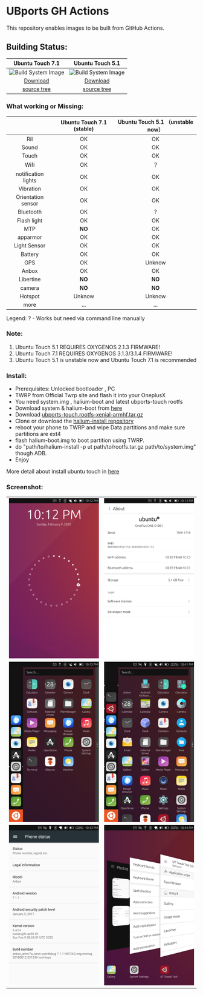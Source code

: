 # UBports GH Actions
This repository enables images to be built from GitHub Actions.

## Building Status:  
|                 Ubuntu Touch 7.1          |                  Ubuntu Touch 5.1                    | 
|:------------:|:------------:|
| ![Build System Image](https://github.com/ubports-onyx/ubports-ci/workflows/Build%20System%20Image/badge.svg?branch=ut-7.1) |        ![Build System Image](https://github.com/ubports-onyx/ubports-ci/workflows/Build%20System%20Image/badge.svg?branch=ut-5.1)   |
| [Download](https://github.com/ubports-onyx/ubports-ci/actions?query=branch%3Aut-7.1) | [Download](https://github.com/ubports-onyx/ubports-ci/actions?query=branch%3Aut-5.1)                    | 
| [source tree](https://github.com/ubports-onyx/halium-devices/blob/halium-7.1/manifests/oneplus_onyx.xml)  |   [source tree](https://github.com/ubports-onyx/halium-devices/blob/halium-5.1/manifests/oneplus_onyx.xml)   |


### What working or Missing:  
|            |      Ubuntu Touch 7.1 (stable)          |                   Ubuntu Touch 5.1 （unstable now）                    | 
|:------------:|:------------:|:------------:|
| Ril |  OK   |    OK   |
| Sound | OK    |  OK  |
| Touch | OK    | OK   |
| Wifi | OK    |  ？   |
| notification lights | OK    | OK  |
| Vibration | OK    | OK   |
| Orientation sensor | OK    | OK   |
| Bluetooth | OK    | ?   |
| Flash light |  OK    | OK   |
| MTP | **NO**   | OK  |
| apparmor | OK    | OK   |
| Light Sensor | OK    | OK   |
| Battery | OK    | OK   |
| GPS | OK    |  Unknow   |
| Anbox | OK    | OK   |
| Libertine | **NO**    | **NO**   |
| camera | **NO**    | **NO**   |
| Hotspot | Unknow    | Unknow   |
| more |  ...    | ...   |

Legend:  ? - Works but need via command line manually

### Note:
  1. Ubuntu Touch 5.1 REQUIRES OXYGENOS 2.1.3 FIRMWARE!
  2. Ubuntu Touch 7.1 REQUIRES OXYGENOS 3.1.3/3.1.4 FIRMWARE!
  3. Ubuntu Touch 5.1 is unstable now and Ubuntu Touch 7.1  is recommended


### Install:  
   - Prerequisites: Unlocked bootloader , PC
   - TWRP from Official Twrp site and flash it into your OneplusX
   - You need system.img , halium-boot and latest ubports-touch rootfs
   - Download system & halium-boot from [here](https://github.com/ubports-onyx/ubports-ci/actions)
   - Download [ubports-touch.rootfs-xenial-armhf.tar.gz](https://github.com/ubports-onyx/ubports-ci/releases/tag/ubports-touch.rootfs-xenial)
   - Clone or download the [halium-install repository](https://gitlab.com/JBBgameich/halium-install)
   - reboot your phone to TWRP and  wipe Data partitions and make sure partitions are ext4
   - flash halium-boot.img to boot partition using TWRP.
   - do "path/to/halium-install -p ut path/to/rootfs.tar.gz path/to/system.img" though ADB.
   - Enjoy  

More detail about install ubuntu touch in [here](http://docs.ubports.com/en/latest/porting/installing-16-04.html#installing-ubuntu-touch-16-04-images-on-halium) 

### Screenshot:
|                                                              |                                                              |
| ------------------------------------------------------------ | ------------------------------------------------------------ |
| ![Screenshot1](/images/screenshot20200209_221209387.png) | ![Screenshot2](/images/screenshot20200209_221316218.png) |
| ![Screenshot1](/images/screenshot20200209_221356699.png)| ![Screenshot1](/images/screenshot20200209_224117443.png) |
| ![Screenshot1](/images/screenshot20200209_224318883.png) | ![Screenshot1](/images/screenshot20200209_224429519.png) |

    

